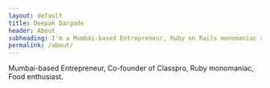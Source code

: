 ```yaml
---
layout: default
title: Deepak Dargade
header: About
subheading: I'm a Mumbai-based Entrepreneur, Ruby on Rails monomaniac and Food enthusiast.
permalink: /about/
---
```


Mumbai-based Entrepreneur, Co-founder of Classpro, Ruby monomaniac, Food enthusiast.
